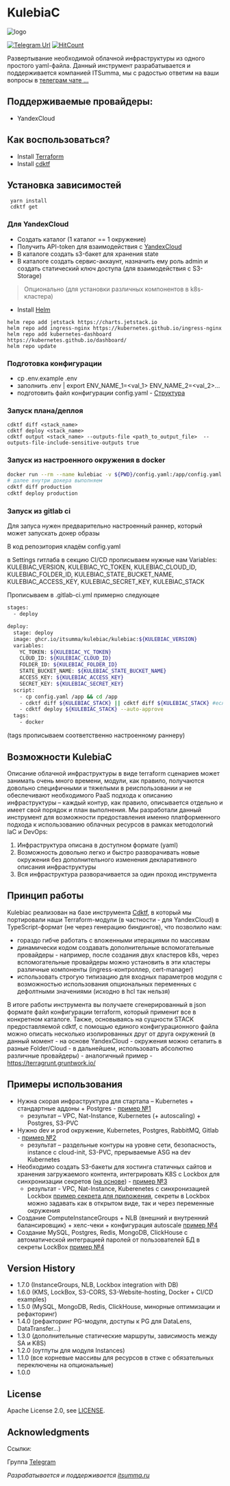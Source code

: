# KulebiaC

![logo](https://www.itsumma.ru/assets/images/kulebiac-logo.jpg)

[![Telegram Url](https://img.shields.io/badge/Telegram-chat-blue?logo=telegram)](https://t.me/kulebiac)
[![HitCount](https://hits.dwyl.com/itsumma/kulebiac.svg?style=flat-square)](http://hits.dwyl.com/itsumma/kulebiac)


Развертывание необходимой облачной инфраструктуры из одного простого yaml-файла.
Данный инструмент разрабатывается и поддерживается компанией ITSumma, мы с радостью ответим на ваши вопросы в [телеграм чате …](https://t.me/kulebiac)

## Поддерживаемые провайдеры:

* YandexCloud

## Как воспользоваться?

* Install [Terraform](https://developer.hashicorp.com/terraform/tutorials/aws-get-started/install-cli)
* Install [cdktf](https://developer.hashicorp.com/terraform/tutorials/cdktf/cdktf-install)
 
## Установка зависимостей
 ```
  yarn install
  cdktf get
  ```

### Для YandexCloud

* Создать каталог (1 каталог == 1 окружение)
* Получить API-token для взаимодействия с [YandexCloud](https://cloud.yandex.com/en/docs/tutorials/infrastructure-management/terraform-quickstart#get-credentials)
* В каталоге создать s3-бакет для хранения state
* В каталоге создать сервис-аккаунт, назначить ему роль admin и создать статический ключ доступа (для взаимодействия с S3-Storage)

> Опционально (для установки различных компонентов в k8s-кластера)

* Install [Helm](https://helm.sh/docs/intro/install/)

```
helm repo add jetstack https://charts.jetstack.io
helm repo add ingress-nginx https://kubernetes.github.io/ingress-nginx
helm repo add kubernetes-dashboard https://kubernetes.github.io/dashboard/
helm repo update
```

### Подготовка конфигурации
* cp .env.example .env
* заполнить .env | export ENV_NAME_1=<val_1> ENV_NAME_2=<val_2>...
* подготовить файл конфигурации config.yaml - [Структура](https://github.com/itsumma/kulebiac/blob/master/USAGE.md)

### Запуск плана/деплоя
```
cdktf diff <stack_name>
cdktf deploy <stack_name>
cdktf output <stack_name> --outputs-file <path_to_output_file>  --outputs-file-include-sensitive-outputs true
```

### Запуск из настроенного окружения в docker
```bash
docker run --rm --name kulebiac -v ${PWD}/config.yaml:/app/config.yaml --env-file ${PWD}/.env -ti ghcr.io/itsumma/kulebiac/kulebiac:v1.6.0 bash
# далее внутри докера выполняем
cdktf diff production
cdktf deploy production
```

### Запуск из gitlab ci
Для запуса нужен предварительно настроенный раннер, который может запускать докер образы

В код репозитория кладём config.yaml

в Settings гитлаба в секцию CI/CD прописываем нужные нам Variables:  KULEBIAC_VERSION, KULEBIAC_YC_TOKEN, KULEBIAC_CLOUD_ID, KULEBIAC_FOLDER_ID, KULEBIAC_STATE_BUCKET_NAME, KULEBIAC_ACCESS_KEY, KULEBIAC_SECRET_KEY, KULEBIAC_STACK

Прописываем в .gitlab-ci.yml примерно следующее
```bash
stages:
  - deploy

deploy:
  stage: deploy
  image: ghcr.io/itsumma/kulebiac/kulebiac:${KULEBIAC_VERSION}
  variables:
    YC_TOKEN: ${KULEBIAC_YC_TOKEN}
    CLOUD_ID: ${KULEBIAC_CLOUD_ID}
    FOLDER_ID: ${KULEBIAC_FOLDER_ID}
    STATE_BUCKET_NAME: ${KULEBIAC_STATE_BUCKET_NAME}
    ACCESS_KEY: ${KULEBIAC_ACCESS_KEY}
    SECRET_KEY: ${KULEBIAC_SECRET_KEY}
  script:
    - cp config.yaml /app && cd /app
    - cdktf diff ${KULEBIAC_STACK} || cdktf diff ${KULEBIAC_STACK} #если раннер в России, первая команда упадёт с ошибкой изза блокировок со стороны hashicorp. Нужно просто повторить её
    - cdktf deploy ${KULEBIAC_STACK} --auto-approve
  tags:
    - docker
```
(tags прописываем соответственно настроенному раннеру)

## Возможности KulebiaС

Описание облачной инфраструктуры в виде terraform сценариев может занимать очень много времени, модули, как правило, получаются довольно специфичными и тяжелыми в реиспользовании и не обеспечивают необходимого PaaS подхода к описанию инфраструктуры – каждый контур, как правило, описывается отдельно и имеет свой порядок и план выполнения.
Мы разработали данный инструмент для возможности предоставления именно платформенного подхода к использованию облачных ресурсов в рамках методологий IaC и DevOps:

1. Инфраструктура описана в доступном формате (yaml)
2. Возможность довольно легко и быстро разворачивать новые окружения без дополнительного изменения декларативного описания инфраструктуры
3. Вся инфраструктура разворачивается за один проход инструмента

## Принцип работы

Kulebiac реализован на базе инструмента [Cdktf](https://developer.hashicorp.com/terraform/cdktf), в который мы портировали наши Terraform-модули (в частности - для YandexCloud) в TypeScript-формат (не через генерацию биндингов), что позволило нам:

* гораздо гибче работать с вложенными итерациями по массивам
* динамически кодом создавать дополнительные вспомогательные провайдеры - например, после создания двух кластеров k8s, через вспомогательные провайдеры можно установить в эти кластеры различные компоненты (ingress-контроллер, cert-manager)
* использовать строгую типизацию для входных параметров модуля с возможностью использования опциональных переменных с дефолтными значениями (исходно в hcl так нельзя)

В итоге работы инструмента вы получаете сгенерированный в json формате файл конфигурации terraform, который применит все в конкретном каталоге.
Также, основываясь на сущности STACK предоставляемой cdktf, с помощью единого конфигурационного файла можно описать несколько изолированных друг от друга окружений (в данный момент - на основе YandexCloud - окружения можно сетапить в разные Folder/Cloud - в дальнейшем, использовать абсолютно различные провайдеры) - аналогичный пример  - https://terragrunt.gruntwork.io/

## Примеры использования

* Нужна скорая инфраструктура для стартапа – Kubernetes + стандартные аддоны + Postgres - [пример №1](https://github.com/itsumma/kulebiac/blob/master/examples/example_1/config.yaml)
  - результат – VPC, Nat-Instance, Kubernetes (+ autoscaling) + Postgres, S3-PVC
* Нужно dev и prod окружение, Kubernetes, Postgres, RabbitMQ, Gitlab - [пример №2](https://github.com/itsumma/kulebiac/blob/master/examples/example_2/config.yaml)
  - результат – раздельные контуры на уровне сети, безопасность, instance с cloud-init, S3-PVC, прерываемые ASG на dev Kubernetes
* Необходимо создать S3-бакеты для хостинга статичных сайтов и хранения загружаемого контента, интегрировать  K8S с Lockbox для синхронизации секретов ([на основе](https://external-secrets.io/v0.5.7/guides-all-keys-one-secret/)) - [пример №3](https://github.com/itsumma/kulebiac/blob/master/examples/example_3/config.yaml)
  - результат - VPC, Nat-Instance, Kuberenetes с синхронизацией Lockbox [пример секрета для приложения](https://github.com/itsumma/kulebiac/blob/master/examples/example_3/external-secret.yaml), секреты в Lockbox можно задавать как в открытом виде, так и через переменные окружения
* Создание ComputeInstanceGroups + NLB (внешний и внутренний балансировщик) + хелс-чеки + конфигурация autoscale [пример №4](https://github.com/itsumma/kulebiac/blob/master/examples/example_4/config.yaml)
* Создание MySQL, Postgres, Redis, MongoDB, ClickHouse с автоматической интеграцией паролей от пользователей БД в секреты LockBox [пример №4](https://github.com/itsumma/kulebiac/blob/master/examples/example_4/config.yaml)


## Version History

- 1.7.0 (InstanceGroups, NLB, Lockbox integration with DB)
- 1.6.0 (KMS, LockBox, S3-CORS, S3-Website-hosting, Docker + CI/CD examples)
- 1.5.0 (MySQL, MongoDB, Redis, ClickHouse, минорные оптимизации и рефакторинг)
- 1.4.0 (рефакторинг PG-модуля, доступы к PG для DataLens, DataTransfer...)
- 1.3.0 (дополнительные статические маршруты, зависимость между SA и K8S)
- 1.2.0 (оутпуты для модуля Instances)
- 1.1.0 (все корневые массивы для ресурсов в стэке с обязательных переключены на опциональные)
- 1.0.0

## License

Apache License 2.0, see [LICENSE](https://github.com/itsumma/kulebiac/blob/master/LICENSE).

## Acknowledgments

Ссылки:

Группа [Telegram](https://t.me/kulebiac)

*Разрабатывается и поддерживается [itsumma.ru](https://www.itsumma.ru)* 

